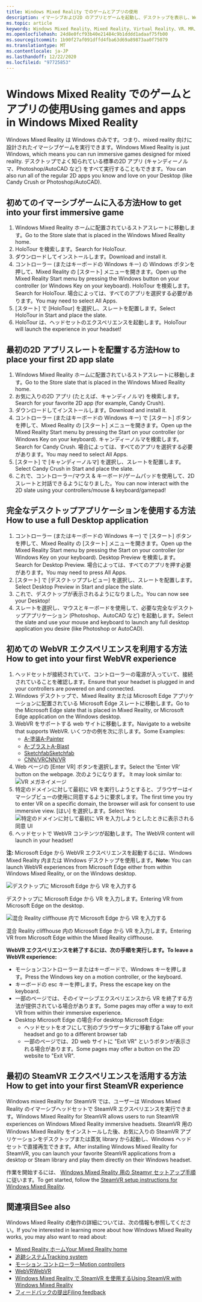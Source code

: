 ```yaml
---
title: Windows Mixed Reality でのゲームとアプリの使用
description: イマーシブおよび2D のアプリとゲームを起動し、デスクトップを表示し、WebVR と SteamVR のコンテンツを体験する方法。
ms.topic: article
keywords: Windows Mixed Reality、Mixed Reality、Virtual Reality、VR、MR、アプリ、ゲーム、デスクトップ、SteamVR、WebVR、蒸気
ms.openlocfilehash: 24d8e0fcf93b40e21484c9b1dddd1adaaf75fb00
ms.sourcegitcommit: 1b90f27af091dffd4fba63d69a89873aa0f75079
ms.translationtype: MT
ms.contentlocale: ja-JP
ms.lasthandoff: 12/22/2020
ms.locfileid: "97725853"
---
```

# <a name="using-games-and-apps-in-windows-mixed-reality"></a><span data-ttu-id="e69e3-104">Windows Mixed Reality でのゲームとアプリの使用</span><span class="sxs-lookup"><span data-stu-id="e69e3-104">Using games and apps in Windows Mixed Reality</span></span>

<span data-ttu-id="e69e3-105">Windows Mixed Reality は Windows のみです。つまり、mixed reality 向けに設計されたイマーシブゲームを実行できます。</span><span class="sxs-lookup"><span data-stu-id="e69e3-105">Windows Mixed Reality is just Windows, which means you can run immersive games designed for mixed reality.</span></span> <span data-ttu-id="e69e3-106">デスクトップでよく知られている標準の2D アプリ (キャンディーノルマ、Photoshop/AutoCAD など) をすべて実行することもできます。</span><span class="sxs-lookup"><span data-stu-id="e69e3-106">You can also run all of the regular 2D apps you know and love on your Desktop (like Candy Crush or Photoshop/AutoCAD).</span></span>

## <a name="how-to-get-into-your-first-immersive-game"></a><span data-ttu-id="e69e3-107">初めてのイマーシブゲームに入る方法</span><span class="sxs-lookup"><span data-stu-id="e69e3-107">How to get into your first immersive game</span></span>

1. <span data-ttu-id="e69e3-108">Windows Mixed Reality ホームに配置されているストアスレートに移動します。</span><span class="sxs-lookup"><span data-stu-id="e69e3-108">Go to the Store slate that is placed in the Windows Mixed Reality home.</span></span>
2. <span data-ttu-id="e69e3-109">HoloTour を検索します。</span><span class="sxs-lookup"><span data-stu-id="e69e3-109">Search for HoloTour.</span></span>
3. <span data-ttu-id="e69e3-110">ダウンロードしてインストールします。</span><span class="sxs-lookup"><span data-stu-id="e69e3-110">Download and install it.</span></span>
4. <span data-ttu-id="e69e3-111">コントローラー (またはキーボードの Windows キー) の Windows ボタンを押して、Mixed Reality の [スタート] メニューを開きます。</span><span class="sxs-lookup"><span data-stu-id="e69e3-111">Open up the Mixed Reality Start menu by pressing the Windows button on your controller (or Windows Key on your keyboard).</span></span> <span data-ttu-id="e69e3-112">HoloTour を検索します。</span><span class="sxs-lookup"><span data-stu-id="e69e3-112">Search for HoloTour.</span></span> <span data-ttu-id="e69e3-113">場合によっては、すべてのアプリを選択する必要があります。</span><span class="sxs-lookup"><span data-stu-id="e69e3-113">You may need to select All Apps.</span></span>
5. <span data-ttu-id="e69e3-114">[スタート] で [HoloTour] を選択し、スレートを配置します。</span><span class="sxs-lookup"><span data-stu-id="e69e3-114">Select HoloTour in Start and place the slate.</span></span>
6. <span data-ttu-id="e69e3-115">HoloTour は、ヘッドセットのエクスペリエンスを起動します。</span><span class="sxs-lookup"><span data-stu-id="e69e3-115">HoloTour will launch the experience in your headset!</span></span>

## <a name="how-to-place-your-first-2d-app-slate"></a><span data-ttu-id="e69e3-116">最初の2D アプリスレートを配置する方法</span><span class="sxs-lookup"><span data-stu-id="e69e3-116">How to place your first 2D app slate</span></span>

1. <span data-ttu-id="e69e3-117">Windows Mixed Reality ホームに配置されているストアスレートに移動します。</span><span class="sxs-lookup"><span data-stu-id="e69e3-117">Go to the Store slate that is placed in the Windows Mixed Reality home.</span></span>
2. <span data-ttu-id="e69e3-118">お気に入りの2D アプリ (たとえば、キャンディノルマ) を検索します。</span><span class="sxs-lookup"><span data-stu-id="e69e3-118">Search for your favorite 2D app (for example, Candy Crush).</span></span>
3. <span data-ttu-id="e69e3-119">ダウンロードしてインストールします。</span><span class="sxs-lookup"><span data-stu-id="e69e3-119">Download and install it.</span></span>
4. <span data-ttu-id="e69e3-120">コントローラー (またはキーボードの Windows キー) で [スタート] ボタンを押して、Mixed Reality の [スタート] メニューを開きます。</span><span class="sxs-lookup"><span data-stu-id="e69e3-120">Open up the Mixed Reality Start menu by pressing the Start on your controller (or Windows Key on your keyboard).</span></span> <span data-ttu-id="e69e3-121">キャンディーノルマを検索します。</span><span class="sxs-lookup"><span data-stu-id="e69e3-121">Search for Candy Crush.</span></span> <span data-ttu-id="e69e3-122">場合によっては、すべてのアプリを選択する必要があります。</span><span class="sxs-lookup"><span data-stu-id="e69e3-122">You may need to select All Apps.</span></span>
5. <span data-ttu-id="e69e3-123">[スタート] で [キャンディーノルマ] を選択し、スレートを配置します。</span><span class="sxs-lookup"><span data-stu-id="e69e3-123">Select Candy Crush in Start and place the slate.</span></span>
6. <span data-ttu-id="e69e3-124">これで、コントローラー/マウス & キーボード/ゲームパッドを使用して、2D スレートと対話できるようになりました。</span><span class="sxs-lookup"><span data-stu-id="e69e3-124">You can now interact with the 2D slate using your controllers/mouse & keyboard/gamepad!</span></span>

## <a name="how-to-use-a-full-desktop-application"></a><span data-ttu-id="e69e3-125">完全なデスクトップアプリケーションを使用する方法</span><span class="sxs-lookup"><span data-stu-id="e69e3-125">How to use a full Desktop application</span></span>

1. <span data-ttu-id="e69e3-126">コントローラー (またはキーボードの Windows キー) で [スタート] ボタンを押して、Mixed Reality の [スタート] メニューを開きます。</span><span class="sxs-lookup"><span data-stu-id="e69e3-126">Open up the Mixed Reality Start menu by pressing the Start on your controller (or Windows Key on your keyboard).</span></span> <span data-ttu-id="e69e3-127">Desktop Preview を検索します。</span><span class="sxs-lookup"><span data-stu-id="e69e3-127">Search for Desktop Preview.</span></span> <span data-ttu-id="e69e3-128">場合によっては、すべてのアプリを押す必要があります。</span><span class="sxs-lookup"><span data-stu-id="e69e3-128">You may need to press All Apps.</span></span>
2. <span data-ttu-id="e69e3-129">[スタート] で [デスクトッププレビュー] を選択し、スレートを配置します。</span><span class="sxs-lookup"><span data-stu-id="e69e3-129">Select Desktop Preview in Start and place the slate.</span></span>
3. <span data-ttu-id="e69e3-130">これで、デスクトップが表示されるようになりました。</span><span class="sxs-lookup"><span data-stu-id="e69e3-130">You can now see your Desktop!</span></span>
4. <span data-ttu-id="e69e3-131">スレートを選択し、マウスとキーボードを使用して、必要な完全なデスクトップアプリケーション (Photoshop、AutoCAD など) を起動します。</span><span class="sxs-lookup"><span data-stu-id="e69e3-131">Select the slate and use your mouse and keyboard to launch any full desktop application you desire (like Photoshop or AutoCAD).</span></span>

## <a name="how-to-get-into-your-first-webvr-experience"></a><span data-ttu-id="e69e3-132">初めての WebVR エクスペリエンスを利用する方法</span><span class="sxs-lookup"><span data-stu-id="e69e3-132">How to get into your first WebVR experience</span></span>

1. <span data-ttu-id="e69e3-133">ヘッドセットが接続されていて、コントローラーの電源が入っていて、接続されていることを確認します。</span><span class="sxs-lookup"><span data-stu-id="e69e3-133">Ensure that your headset is plugged in and your controllers are powered on and connected.</span></span>
2. <span data-ttu-id="e69e3-134">Windows デスクトップで、Mixed Reality または Microsoft Edge アプリケーションに配置されている Microsoft Edge スレートに移動します。</span><span class="sxs-lookup"><span data-stu-id="e69e3-134">Go to the Microsoft Edge slate that is placed in Mixed Reality, or Microsoft Edge application on the Windows desktop.</span></span>
3. <span data-ttu-id="e69e3-135">WebVR をサポートする web サイトに移動します。</span><span class="sxs-lookup"><span data-stu-id="e69e3-135">Navigate to a website that supports WebVR.</span></span> <span data-ttu-id="e69e3-136">いくつかの例を次に示します。</span><span class="sxs-lookup"><span data-stu-id="e69e3-136">Some Examples:</span></span>
   * [<span data-ttu-id="e69e3-137">A-塗装</span><span class="sxs-lookup"><span data-stu-id="e69e3-137">A-Painter</span></span>](https://aframe.io/a-painter/)
   * [<span data-ttu-id="e69e3-138">A-ブラスト</span><span class="sxs-lookup"><span data-stu-id="e69e3-138">A-Blast</span></span>](https://aframe.io/a-blast/)
   * [<span data-ttu-id="e69e3-139">Sketchfab</span><span class="sxs-lookup"><span data-stu-id="e69e3-139">Sketchfab</span></span>](https://sketchfab.com/)
   * [<span data-ttu-id="e69e3-140">CNN/VR</span><span class="sxs-lookup"><span data-stu-id="e69e3-140">CNN/VR</span></span>](https://cnn.com/vr)
4. <span data-ttu-id="e69e3-141">Web ページの [Enter VR] ボタンを選択します。</span><span class="sxs-lookup"><span data-stu-id="e69e3-141">Select the 'Enter VR' button on the webpage.</span></span> <span data-ttu-id="e69e3-142">次のようになります。 </span><span class="sxs-lookup"><span data-stu-id="e69e3-142">It may look similar to:</span></span>\
   ![VR メガネイメージ](images/75px-enter-vr.png)
5. <span data-ttu-id="e69e3-144">特定のドメインに対して最初に VR を実行しようとすると、ブラウザーはイマーシブビューの使用に同意するように要求します。</span><span class="sxs-lookup"><span data-stu-id="e69e3-144">The first time you try to enter VR on a specific domain, the browser will ask for consent to use immersive view.</span></span> <span data-ttu-id="e69e3-145">[はい] を選択します。</span><span class="sxs-lookup"><span data-stu-id="e69e3-145">Select Yes:</span></span> ![特定のドメインに対して最初に VR を入力しようとしたときに表示される同意 UI](images/1053px-Webvr-consent-ui.png)
6. <span data-ttu-id="e69e3-147">ヘッドセットで WebVR コンテンツが起動します。</span><span class="sxs-lookup"><span data-stu-id="e69e3-147">The WebVR content will launch in your headset!</span></span>

<span data-ttu-id="e69e3-148">**注:** Microsoft Edge から WebVR エクスペリエンスを起動するには、Windows Mixed Reality 内または Windows デスクトップを使用します。</span><span class="sxs-lookup"><span data-stu-id="e69e3-148">**Note:** You can launch WebVR experiences from Microsoft Edge either from within Windows Mixed Reality, or on the Windows desktop.</span></span>

![デスクトップに Microsoft Edge から VR を入力する](images/450px-webvr-desktop.png)

<span data-ttu-id="e69e3-150">デスクトップに Microsoft Edge から VR を入力します。</span><span class="sxs-lookup"><span data-stu-id="e69e3-150">Entering VR from Microsoft Edge on the desktop.</span></span>

![混合 Reality cliffhouse 内で Microsoft Edge から VR を入力する](images/450px-enter-vr-cliffhouse.jpg)

<span data-ttu-id="e69e3-152">混合 Reality cliffhouse 内の Microsoft Edge から VR を入力します。</span><span class="sxs-lookup"><span data-stu-id="e69e3-152">Entering VR from Microsoft Edge within the Mixed Reality cliffhouse.</span></span>

<span data-ttu-id="e69e3-153">**WebVR エクスペリエンスを終了するには、次の手順を実行します。**</span><span class="sxs-lookup"><span data-stu-id="e69e3-153">**To leave a WebVR experience:**</span></span>
* <span data-ttu-id="e69e3-154">モーションコントローラーまたはキーボードで、Windows キーを押します。</span><span class="sxs-lookup"><span data-stu-id="e69e3-154">Press the Windows key on a motion controller, or the keyboard.</span></span>
* <span data-ttu-id="e69e3-155">キーボードの esc キーを押します。</span><span class="sxs-lookup"><span data-stu-id="e69e3-155">Press the escape key on the keyboard.</span></span>
* <span data-ttu-id="e69e3-156">一部のページでは、そのイマーシブエクスペリエンスから VR を終了する方法が提供されている場合があります。</span><span class="sxs-lookup"><span data-stu-id="e69e3-156">Some pages may offer a way to exit VR from within their immersive experience.</span></span>
* <span data-ttu-id="e69e3-157">Desktop Microsoft Edge の場合:</span><span class="sxs-lookup"><span data-stu-id="e69e3-157">For desktop Microsoft Edge:</span></span>
  * <span data-ttu-id="e69e3-158">ヘッドセットをオフにして別のブラウザータブに移動する</span><span class="sxs-lookup"><span data-stu-id="e69e3-158">Take off your headset and go to a different browser tab</span></span>
  * <span data-ttu-id="e69e3-159">一部のページでは、2D web サイトに "Exit VR" というボタンが表示される場合があります。</span><span class="sxs-lookup"><span data-stu-id="e69e3-159">Some pages may offer a button on the 2D website to "Exit VR".</span></span>

## <a name="how-to-get-into-your-first-steamvr-experience"></a><span data-ttu-id="e69e3-160">最初の SteamVR エクスペリエンスを活用する方法</span><span class="sxs-lookup"><span data-stu-id="e69e3-160">How to get into your first SteamVR experience</span></span>

<span data-ttu-id="e69e3-161">Windows mixed Reality for SteamVR では、ユーザーは Windows Mixed Reality のイマーシブヘッドセットで SteamVR エクスペリエンスを実行できます。</span><span class="sxs-lookup"><span data-stu-id="e69e3-161">Windows Mixed Reality for SteamVR allows users to run SteamVR experiences on Windows Mixed Reality immersive headsets.</span></span> <span data-ttu-id="e69e3-162">SteamVR 用の Windows Mixed Reality をインストールした後、お気に入りの SteamVR アプリケーションをデスクトップまたは蒸気 library から起動し、Windows ヘッドセットで直接再生できます。</span><span class="sxs-lookup"><span data-stu-id="e69e3-162">After installing  Windows Mixed Reality for SteamVR, you can launch your favorite SteamVR applications from a desktop or Steam library and play them directly on their Windows headset.</span></span>

<span data-ttu-id="e69e3-163">作業を開始するには、 [Windows Mixed Reality 用の Steamvr セットアップ手順](https://docs.microsoft.com/windows/mixed-reality/enthusiast-guide/using-steamvr-with-windows-mixed-reality)に従います。</span><span class="sxs-lookup"><span data-stu-id="e69e3-163">To get started, follow the [SteamVR setup instructions for Windows Mixed Reality](https://docs.microsoft.com/windows/mixed-reality/enthusiast-guide/using-steamvr-with-windows-mixed-reality).</span></span>

## <a name="see-also"></a><span data-ttu-id="e69e3-164">関連項目</span><span class="sxs-lookup"><span data-stu-id="e69e3-164">See also</span></span>

<span data-ttu-id="e69e3-165">Windows Mixed Reality の動作の詳細については、次の情報も参照してください。</span><span class="sxs-lookup"><span data-stu-id="e69e3-165">If you're interested in learning more about how Windows Mixed Reality works, you may also want to read about:</span></span>
* [<span data-ttu-id="e69e3-166">Mixed Reality ホーム</span><span class="sxs-lookup"><span data-stu-id="e69e3-166">Your Mixed Reality home</span></span>](your-mixed-reality-home.md)
* [<span data-ttu-id="e69e3-167">追跡システム</span><span class="sxs-lookup"><span data-stu-id="e69e3-167">Tracking system</span></span>](tracking-system.md)
* [<span data-ttu-id="e69e3-168">モーション コントローラー</span><span class="sxs-lookup"><span data-stu-id="e69e3-168">Motion controllers</span></span>](controllers-in-wmr.md)
* [<span data-ttu-id="e69e3-169">WebVR</span><span class="sxs-lookup"><span data-stu-id="e69e3-169">WebVR</span></span>](webvr.md)
* [<span data-ttu-id="e69e3-170">Windows Mixed Reality で SteamVR を使用する</span><span class="sxs-lookup"><span data-stu-id="e69e3-170">Using SteamVR with Windows Mixed Reality</span></span>](using-steamvr-with-windows-mixed-reality.md)
* [<span data-ttu-id="e69e3-171">フィードバックの提出</span><span class="sxs-lookup"><span data-stu-id="e69e3-171">Filing feedback</span></span>](filing-feedback.md)
